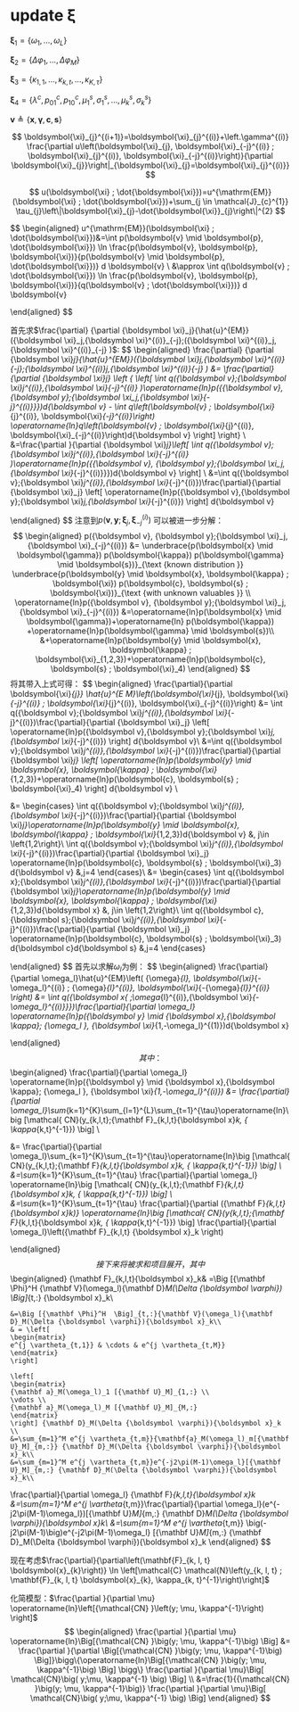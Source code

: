 # update ${\boldsymbol \xi}$

${\boldsymbol \xi}_1 = \left\{ \omega_1,\dots,\omega_L  \right\}$

${\boldsymbol \xi}_2= \left\{ \Delta\varphi_1, \dots,\Delta \varphi_M \right\}$

${\boldsymbol \xi}_3=\left\{ {\kappa_{1,1}},\dots,\kappa_{k,t}, \dots,\kappa_{K,\tau} \right\}$

${\boldsymbol \xi}_4 =\left\{\lambda^c,p^c_{01}, p^c_{10}, \mu^s_1,\sigma^s_1,\dots, \mu^s_k,\sigma^s_k\right\}$

${\boldsymbol v} \triangleq \left\{ {\boldsymbol x} ,  {\boldsymbol \gamma}, {\boldsymbol c}, {\boldsymbol s}\right\}$


$$
\boldsymbol{\xi}_{j}^{(i+1)}=\boldsymbol{\xi}_{j}^{(i)}+\left.\gamma^{(i)} \frac{\partial u\left(\boldsymbol{\xi}_{j}, \boldsymbol{\xi}_{-j}^{(i)} ; \boldsymbol{\xi}_{j}^{(i)}, \boldsymbol{\xi}_{-j}^{(i)}\right)}{\partial \boldsymbol{\xi}_{j}}\right|_{\boldsymbol{\xi}_{j}=\boldsymbol{\xi}_{j}^{(i)}}
$$

$$
u(\boldsymbol{\xi} ; \dot{\boldsymbol{\xi}})=u^{\mathrm{EM}}(\boldsymbol{\xi} ; \dot{\boldsymbol{\xi}})+\sum_{j \in \mathcal{J}_{c}^{1}} \tau_{j}\left\|\boldsymbol{\xi}_{j}-\dot{\boldsymbol{\xi}}_{j}\right\|^{2}
$$

$$
\begin{aligned}
u^{\mathrm{EM}}(\boldsymbol{\xi} ; \dot{\boldsymbol{\xi}})&=\int p(\boldsymbol{v} \mid \boldsymbol{p}, \dot{\boldsymbol{\xi}}) \ln \frac{p(\boldsymbol{v}, \boldsymbol{p}, \boldsymbol{\xi})}{p(\boldsymbol{v} \mid \boldsymbol{p}, \dot{\boldsymbol{\xi}})} d \boldsymbol{v} \\
	&\approx \int q(\boldsymbol{v} ; \dot{\boldsymbol{\xi}}) \ln \frac{p(\boldsymbol{v}, \boldsymbol{p}, \boldsymbol{\xi})}{q(\boldsymbol{v} ; \dot{\boldsymbol{\xi}})} d \boldsymbol{v}
	
\end{aligned}
$$

首先求$\frac{\partial} {\partial {\boldsymbol \xi}_j}{\hat{u}^{EM}}({\boldsymbol \xi}_j,{\boldsymbol \xi}^{(i)}_{-j};({\boldsymbol \xi}^{(i)}_j,{\boldsymbol \xi}^{(i)}_{-j} )$:
$$
\begin{aligned}
\frac{\partial} {\partial {\boldsymbol \xi}_j}{\hat{u}^{EM}}({\boldsymbol \xi}_j,{\boldsymbol \xi}^{(i)}_{-j};{\boldsymbol \xi}^{(i)}_j,{\boldsymbol \xi}^{(i)}_{-j} ) &= \frac{\partial}{\partial {\boldsymbol \xi}_j} \left \{  \left[ \int q({\boldsymbol v};{\boldsymbol \xi}_j^{(i)},{\boldsymbol \xi}_{-j}^{(i)} )\operatorname{ln}p({{\boldsymbol v}, {\boldsymbol y};{\boldsymbol \xi_j,{\boldsymbol \xi}_{-j}^{(i)}}})d{\boldsymbol v} - \int q\left(\boldsymbol{v} ; \boldsymbol{\xi}_{j}^{(i)}, \boldsymbol{\xi}_{-j}^{(i)}\right) \operatorname{ln}q\left(\boldsymbol{v} ; \boldsymbol{\xi}_{j}^{(i)}, \boldsymbol{\xi}_{-j}^{(i)}\right)d{\boldsymbol v} \right] \right\} \\
	&=\frac{\partial }{\partial {\boldsymbol \xi}_j}\left[ \int q({\boldsymbol v};{\boldsymbol \xi}_j^{(i)},{\boldsymbol \xi}_{-j}^{(i)} )\operatorname{ln}p({{\boldsymbol v}, {\boldsymbol y};{\boldsymbol \xi_j,{\boldsymbol \xi}_{-j}^{(i)}}})d{\boldsymbol v} \right] \\
	&=\int q({\boldsymbol v};{\boldsymbol \xi}_j^{(i)},{\boldsymbol \xi}_{-j}^{(i)})\frac{\partial}{\partial {\boldsymbol \xi}_j} \left[ \operatorname{ln}p({\boldsymbol v},{\boldsymbol y};{\boldsymbol \xi}_j,{\boldsymbol \xi}_{-j}^{(i)}) \right] d{\boldsymbol v}

\end{aligned}
$$
注意到$p({\boldsymbol v}, {\boldsymbol y};{\boldsymbol \xi}_j,{\boldsymbol \xi}_{-j}^{(i)})$ 可以被进一步分解：
$$
\begin{aligned}
p({\boldsymbol v}, {\boldsymbol y};{\boldsymbol \xi}_j,{\boldsymbol \xi}_{-j}^{(i)}) &= \underbrace{p(\boldsymbol{x} \mid \boldsymbol{\gamma}) p(\boldsymbol{\kappa}) p(\boldsymbol{\gamma} \mid \boldsymbol{s})}_{\text {known distribution }} \underbrace{p(\boldsymbol{y} \mid \boldsymbol{x}, \boldsymbol{\kappa} ; \boldsymbol{\xi}) p(\boldsymbol{c}, \boldsymbol{s} ; \boldsymbol{\xi})}_{\text {with unknown valuables }}  \\
\operatorname{ln}p({\boldsymbol v}, {\boldsymbol y};{\boldsymbol \xi}_j,{\boldsymbol \xi}_{-j}^{(i)}) &=\operatorname{ln}p(\boldsymbol{x} \mid \boldsymbol{\gamma})+\operatorname{ln} p(\boldsymbol{\kappa}) +\operatorname{ln}p(\boldsymbol{\gamma} \mid \boldsymbol{s})\\
		&+\operatorname{ln}p(\boldsymbol{y} \mid \boldsymbol{x}, \boldsymbol{\kappa} ; \boldsymbol{\xi}_{1,2,3})+\operatorname{ln}p(\boldsymbol{c}, \boldsymbol{s} ; \boldsymbol{\xi}_4)
\end{aligned}
$$
将其带入上式可得：
$$
\begin{aligned}
\frac{\partial}{\partial \boldsymbol{\xi}_{j}} \hat{u}^{E M}\left(\boldsymbol{\xi}_{j}, \boldsymbol{\xi}_{-j}^{(i)} ; \boldsymbol{\xi}_{j}^{(i)}, \boldsymbol{\xi}_{-j}^{(i)}\right) &= \int q({\boldsymbol v};{\boldsymbol \xi}_j^{(i)},{\boldsymbol \xi}_{-j}^{(i)})\frac{\partial}{\partial {\boldsymbol \xi}_j} \left[ \operatorname{ln}p({\boldsymbol v},{\boldsymbol y};{\boldsymbol \xi}_j,{\boldsymbol \xi}_{-j}^{(i)}) \right] d{\boldsymbol v}\\
&=\int q({\boldsymbol v};{\boldsymbol \xi}_j^{(i)},{\boldsymbol \xi}_{-j}^{(i)})\frac{\partial}{\partial {\boldsymbol \xi}_j} \left[ \operatorname{ln}p(\boldsymbol{y} \mid \boldsymbol{x}, \boldsymbol{\kappa} ; \boldsymbol{\xi}_{1,2,3})+\operatorname{ln}p(\boldsymbol{c}, \boldsymbol{s} ; \boldsymbol{\xi}_4) \right] d{\boldsymbol v} \\

&=
\begin{cases}
\int q({\boldsymbol v};{\boldsymbol \xi}_j^{(i)},{\boldsymbol \xi}_{-j}^{(i)})\frac{\partial}{\partial {\boldsymbol \xi}_j}\operatorname{ln}p(\boldsymbol{y} \mid \boldsymbol{x}, \boldsymbol{\kappa} ; \boldsymbol{\xi}_{1,2,3})d{\boldsymbol v} &, j\in \left\{1,2\right\}\\
\int q({\boldsymbol v};{\boldsymbol \xi}_j^{(i)},{\boldsymbol \xi}_{-j}^{(i)})\frac{\partial}{\partial {\boldsymbol \xi}_j} \operatorname{ln}p(\boldsymbol{c}, \boldsymbol{s} ; \boldsymbol{\xi}_3) d{\boldsymbol v} &,j=4
\end{cases}\\
&=
\begin{cases}
\int q({\boldsymbol x};{\boldsymbol \xi}_j^{(i)},{\boldsymbol \xi}_{-j}^{(i)})\frac{\partial}{\partial {\boldsymbol \xi}_j}\operatorname{ln}p(\boldsymbol{y} \mid \boldsymbol{x}, \boldsymbol{\kappa} ; \boldsymbol{\xi}_{1,2,3})d{\boldsymbol x} &, j\in \left\{1,2\right\}\\
\int q({\boldsymbol c},{\boldsymbol s};{\boldsymbol \xi}_j^{(i)},{\boldsymbol \xi}_{-j}^{(i)})\frac{\partial}{\partial {\boldsymbol \xi}_j} \operatorname{ln}p(\boldsymbol{c}, \boldsymbol{s} ; \boldsymbol{\xi}_3) d{\boldsymbol c}d{\boldsymbol s} &,j=4
\end{cases}

\end{aligned}
$$
首先以求解$\omega_l$为例：
$$
\begin{aligned}
\frac{\partial}{\partial \omega_l}\hat{u}^{EM}\left( {\omega}_{l}, \boldsymbol{\xi}_{-\omega_l}^{(i)} ; {\omega}_{l}^{(i)}, \boldsymbol{\xi}_{-{\omega}_{l}}^{(i)} \right) &= \int q({\boldsymbol x{ ;\omega_{l}^{(i)},{\boldsymbol \xi}_{-\omega_l}^{(i)}}})\frac{\partial}{\partial \omega_l} \operatorname{ln}p({\boldsymbol y} \mid {\boldsymbol x},{\boldsymbol \kappa}; {\omega_l }, {\boldsymbol \xi}_{1,-\omega_l}^{(1)})d{\boldsymbol x}

\end{aligned}
$$
其中：
$$
\begin{aligned}
\frac{\partial}{\partial \omega_l} \operatorname{ln}p({\boldsymbol y} \mid {\boldsymbol x},{\boldsymbol \kappa}; {\omega_l }, {\boldsymbol \xi}_{1,-\omega_l}^{(i)}) &= \frac{\partial}{\partial \omega_l}\sum_{k=1}^{K}\sum_{l=1}^{L}\sum_{t=1}^{\tau}\operatorname{ln}\big [\mathcal{ CN}(y_{k,l,t};{\mathbf F}_{k,l,t}{\boldsymbol x}_k, { \kappa_{k,t}^{-1}}) \big] \\

 &= \frac{\partial}{\partial \omega_l}\sum_{k=1}^{K}\sum_{t=1}^{\tau}\operatorname{ln}\big [\mathcal{ CN}(y_{k,l,t};{\mathbf F}_{k,l,t}{\boldsymbol x}_k, { \kappa_{k,t}^{-1}}) \big] \\
 &=\sum_{k=1}^{K}\sum_{t=1}^{\tau} \frac{\partial}{\partial \omega_l} \operatorname{ln}\big [\mathcal{ CN}(y_{k,l,t};{\mathbf F}_{k,l,t}{\boldsymbol x}_k, { \kappa_{k,t}^{-1}}) \big] \\
 &=\sum_{k=1}^{K}\sum_{t=1}^{\tau} \frac{\partial}{\partial ({\mathbf F}_{k,l,t} {\boldsymbol x}_k)} \operatorname{ln}\big [\mathcal{ CN}(y_{k,l,t};{\mathbf F}_{k,l,t}{\boldsymbol x}_k, { \kappa_{k,t}^{-1}}) \big] \frac{\partial}{\partial \omega_l}\left({\mathbf F}_{k,l,t} {\boldsymbol x}_k \right)
 
\end{aligned}
$$
接下来将被求和项目展开，其中
$$
\begin{aligned}
{\mathbf F}_{k,l,t}{\boldsymbol x}_k& =\Big [{\mathbf \Phi}^H {\mathbf V}(\omega_l){\mathbf D}_M(\Delta {\boldsymbol \varphi}) \Big]_{t,:} {\boldsymbol x}_k\\

	&=\Big [{\mathbf \Phi}^H  \Big]_{t,:}{\mathbf V}(\omega_l){\mathbf D}_M(\Delta {\boldsymbol \varphi}){\boldsymbol x}_k\\
	& = \left[
	\begin{matrix}
	e^{j \vartheta_{t,1}} & \cdots & e^{j \vartheta_{t,M}}
	\end{matrix}
	\right]
	
	\left[
	\begin{matrix}
	{\mathbf a}_M(\omega_l)_1 [{\mathbf U}_M]_{1,:} \\ 
	\vdots \\ 
	{\mathbf a}_M(\omega_l)_M [{\mathbf U}_M]_{M,:}
	\end{matrix}
	\right] {\mathbf D}_M(\Delta {\boldsymbol \varphi}){\boldsymbol x}_k \\
	&=\sum_{m=1}^M e^{j \vartheta_{t,m}}{\mathbf{a}_M(\omega_l)_m[{\mathbf U}_M]_{m,:}} {\mathbf D}_M(\Delta {\boldsymbol \varphi}){\boldsymbol x}_k\\
	&=\sum_{m=1}^M e^{j \vartheta_{t,m}}e^{-j2\pi(M-1)\omega_l}[{\mathbf U}_M]_{m,:} {\mathbf D}_M(\Delta {\boldsymbol \varphi}){\boldsymbol x}_k\\
\frac{\partial}{\partial \omega_l} {\mathbf F}_{k,l,t}{\boldsymbol x}_k &=\sum_{m=1}^M e^{j \vartheta_{t,m}}\frac{\partial}{\partial \omega_l}(e^{-j2\pi(M-1)\omega_l})[{\mathbf U}_M]_{m,:} {\mathbf D}_M(\Delta {\boldsymbol \varphi}){\boldsymbol x}_k\\
	&=\sum_{m=1}^M e^{j \vartheta_{t,m}}
	\big(-j2\pi(M-1)\big)e^{-j2\pi(M-1)\omega_l}
	[{\mathbf U}_M]_{m,:} {\mathbf D}_M(\Delta {\boldsymbol \varphi}){\boldsymbol x}_k
\end{aligned}
$$


现在考虑$\frac{\partial}{\partial\left(\mathbf{F}_{k, l, t} \boldsymbol{x}_{k}\right)} \ln \left[\mathcal{C} \mathcal{N}\left(y_{k, l, t} ; \mathbf{F}_{k, l, t} \boldsymbol{x}_{k}, \kappa_{k, t}^{-1}\right)\right]$

化简模型：$\frac{\partial }{\partial \mu} \operatorname{ln}\left[{\mathcal{CN} }\left(y; \mu, \kappa^{-1}\right) \right]$
$$
\begin{aligned}
\frac{\partial }{\partial \mu} \operatorname{ln}\Big[{\mathcal{CN} }\big(y; \mu, \kappa^{-1}\big) \Big]  &= \frac{\partial }{\partial \Big[{\mathcal{CN} }\big(y; \mu, \kappa^{-1}\big) \Big]}\bigg\{\operatorname{ln}\Big[{\mathcal{CN} }\big(y; \mu, \kappa^{-1}\big) \Big] \bigg\} \frac{\partial }{\partial \mu}\Big[ \mathcal{CN}\big( y;\mu, \kappa^{-1} \big) \Big] \\
	&=\frac{1}{{\mathcal{CN} }\big(y; \mu, \kappa^{-1}\big)}
\frac{\partial }{\partial \mu}\Big[ \mathcal{CN}\big( y;\mu, \kappa^{-1} \big) \Big]
\end{aligned}
$$
